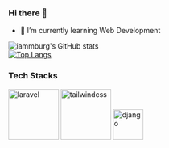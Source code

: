 ### Hi there 👋

<!--
**iammburg/iammburg** is a ✨ _special_ ✨ repository because its `README.md` (this file) appears on your GitHub profile. 

Here are some ideas to get you started:-->

<!-- - 🔭 I’m currently working on ...

- 👯 I’m looking to collaborate on ...
- 🤔 I’m looking for help with ...
- 💬 Ask me about ...
- 📫 How to reach me: ...
- 😄 Pronouns: ...
- ⚡ Fun fact: ...-->

- 🌱 I’m currently learning Web Development


![iammburg's GitHub stats](https://github-readme-stats.vercel.app/api?username=iammburg&show_icons=true&show_icons=true) <br>
[![Top Langs](https://github-readme-stats.vercel.app/api/top-langs/?username=iammburg&layout=donut)](https://github.com/iammburg/github-readme-stats)

### Tech Stacks
<p align="left">
<img src="https://cdn.jsdelivr.net/gh/devicons/devicon@latest/icons/laravel/laravel-original-wordmark.svg" alt="laravel" width="100" height="100" />
<img src="https://cdn.jsdelivr.net/gh/devicons/devicon@latest/icons/tailwindcss/tailwindcss-original-wordmark.svg" alt="tailwindcss" width="100" height="100" />
<img src="https://cdn.jsdelivr.net/gh/devicons/devicon@latest/icons/django/django-plain.svg" alt="django" width="60" height="60" />          
</p>        
          
